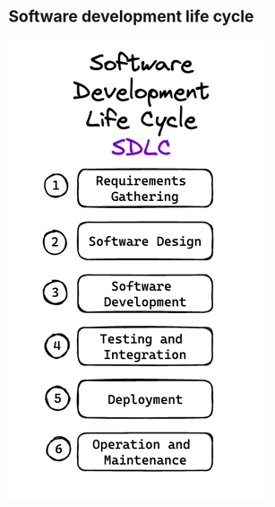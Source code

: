 # Software development life cycle
![Software development life cycle](https://raw.githubusercontent.com/AndersDeath/holy-theory/main/images/08-sdlc.png)

